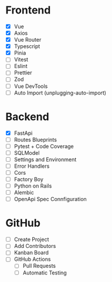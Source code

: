 # Frontend

- [x] Vue
- [x] Axios
- [x] Vue Router
- [x] Typescript
- [x] Pinia
- [ ] Vitest
- [ ] Eslint
- [ ] Prettier
- [ ] Zod
- [ ] Vue DevTools
- [ ] Auto Import (unplugging-auto-import)

# Backend

- [x] FastApi
- [ ] Routes Blueprints
- [ ] Pytest + Code Coverage
- [ ] SQLModel
- [ ] Settings and Environment
- [ ] Error Handlers
- [ ] Cors
- [ ] Factory Boy
- [ ] Python on Rails
- [ ] Alembic
- [ ] OpenApi Spec Connfiguration

# GitHub

- [ ] Create Project
- [ ] Add Contributors
- [ ] Kanban Board
- [ ] GitHub Actions
  - [ ] Pull Requests
  - [ ] Automatic Testing
